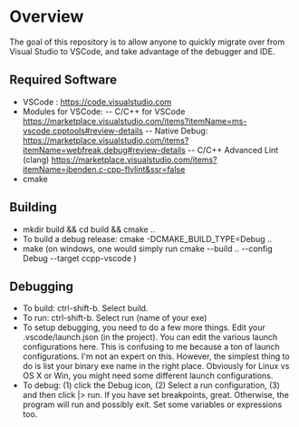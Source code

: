 # Overview

The goal of this repository is to allow anyone to quickly migrate over from Visual Studio to VSCode, and take advantage of the debugger and IDE.

## Required Software

- VSCode : https://code.visualstudio.com
- Modules for VSCode:
-- C/C++ for VSCode https://marketplace.visualstudio.com/items?itemName=ms-vscode.cpptools#review-details
-- Native Debug: https://marketplace.visualstudio.com/items?itemName=webfreak.debug#review-details
-- C/C++ Advanced Lint (clang) https://marketplace.visualstudio.com/items?itemName=jbenden.c-cpp-flylint&ssr=false
- cmake

## Building

- mkdir build && cd build && cmake ..
- To build a debug release: cmake -DCMAKE_BUILD_TYPE=Debug ..
- make (on windows, one would simply run cmake --build .. --config Debug --target ccpp-vscode )

## Debugging

- To build: ctrl-shift-b. Select build.
- To run: ctrl-shift-b. Select run (name of your exe)
- To setup debugging, you need to do a few more things. Edit your .vscode/launch.json (in the project). You can edit the various launch configurations here. This is confusing to me because a ton of launch configurations. I'm not an expert on this. However, the simplest thing to do is list your binary exe name in the right place. Obviously for Linux vs OS X or Win, you might need some different launch configurations.
- To debug: (1) click the Debug icon, (2) Select a run configuration, (3) and then click |> run. If you have set breakpoints, great. Otherwise, the program will run and possibly exit. Set some variables or expressions too.